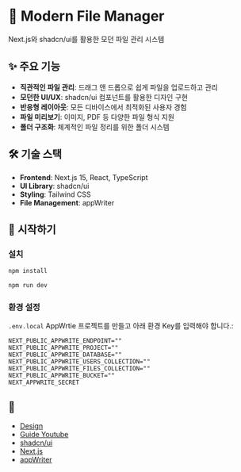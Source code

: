 # 📁 Modern File Manager

Next.js와 shadcn/ui를 활용한 모던 파일 관리 시스템

## ✨ 주요 기능

- **직관적인 파일 관리**: 드래그 앤 드롭으로 쉽게 파일을 업로드하고 관리
- **모던한 UI/UX**: shadcn/ui 컴포넌트를 활용한 디자인 구현
- **반응형 레이아웃**: 모든 디바이스에서 최적화된 사용자 경험
- **파일 미리보기**: 이미지, PDF 등 다양한 파일 형식 지원
- **폴더 구조화**: 체계적인 파일 정리를 위한 폴더 시스템

## 🛠 기술 스택

- **Frontend**: Next.js 15, React, TypeScript
- **UI Library**: shadcn/ui
- **Styling**: Tailwind CSS
- **File Management**: appWriter

## 🚀 시작하기

### 설치
```bash
npm install

npm run dev
```

### 환경 설정
`.env.local` AppWrtie 프로젝트를 만들고 아래 환경 Key를 입력해야 합니다.:
```
NEXT_PUBLIC_APPWRITE_ENDPOINT=""
NEXT_PUBLIC_APPWRITE_PROJECT=""
NEXT_PUBLIC_APPWRITE_DATABASE=""
NEXT_PUBLIC_APPWRITE_USERS_COLLECTION=""
NEXT_PUBLIC_APPWRITE_FILES_COLLECTION=""
NEXT_PUBLIC_APPWRITE_BUCKET=""
NEXT_APPWRITE_SECRET
```

## 👏 
- [Design](https://ui8.net/phuong-designer/products/storage-management-dashboard?rel=jsm)
- [Guide Youtube](https://youtu.be/lie0cr3wESQ?feature=shared)
- [shadcn/ui](https://ui.shadcn.com/)
- [Next.js](https://nextjs.org/)
- [appWriter](https://appwriter.com/)
